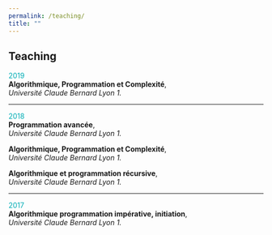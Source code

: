 ```yaml
---
permalink: /teaching/
title: ""
---
```


## Teaching

<span style="color: #00adb5">2019</span>  
**Algorithmique, Programmation et Complexité**,  
*Université Claude Bernard Lyon 1.*   

___
<span style="color: #00adb5">2018</span>  
**Programmation avancée**,  
*Université Claude Bernard Lyon 1.*  

**Algorithmique, Programmation et Complexité**,  
*Université Claude Bernard Lyon 1.*  

**Algorithmique et programmation récursive**,  
*Université Claude Bernard Lyon 1.*

___
<span style="color: #00adb5">2017</span>  
**Algorithmique programmation impérative, initiation**,  
*Université Claude Bernard Lyon 1.*
